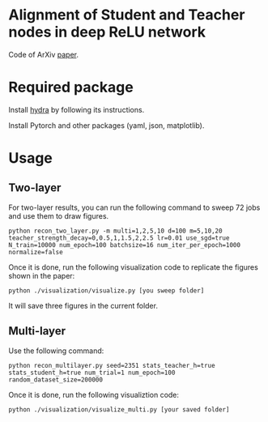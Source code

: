 # Alignment of Student and Teacher nodes in deep ReLU network
Code of ArXiv [paper](https://arxiv.org/abs/1909.13458). 


# Required package
Install [hydra](https://github.com/facebookresearch/hydra) by following its instructions.

Install Pytorch and other packages (yaml, json, matplotlib). 


# Usage

## Two-layer

For two-layer results, you can run the following command to sweep 72 jobs and use them to draw figures. 

```
python recon_two_layer.py -m multi=1,2,5,10 d=100 m=5,10,20 teacher_strength_decay=0,0.5,1,1.5,2,2.5 lr=0.01 use_sgd=true N_train=10000 num_epoch=100 batchsize=16 num_iter_per_epoch=1000 normalize=false
```

Once it is done, run the following visualization code to replicate the figures shown in the paper:
```
python ./visualization/visualize.py [you sweep folder]
```

It will save three figures in the current folder.

## Multi-layer

Use the following command: 
```
python recon_multilayer.py seed=2351 stats_teacher_h=true stats_student_h=true num_trial=1 num_epoch=100 random_dataset_size=200000
```

Once it is done, run the following visualiztion code:
```
python ./visualization/visualize_multi.py [your saved folder]
```


